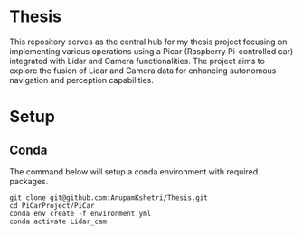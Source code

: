# Thesis
This repository serves as the central hub for my thesis project focusing on implementing various operations using a Picar (Raspberry Pi-controlled car) integrated with Lidar and Camera functionalities. The project aims to explore the fusion of Lidar and Camera data for enhancing autonomous navigation and perception capabilities.

# Setup

## Conda

The command below will setup a conda environment with required packages.


```
git clone git@github.com:AnupamKshetri/Thesis.git
cd PiCarProject/PiCar
conda env create -f environment.yml
conda activate Lidar_cam
```